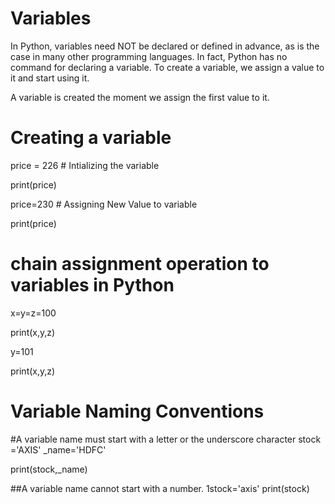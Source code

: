 # Variables
In Python, variables need NOT be declared or defined in advance, as is the case in many other programming languages. In fact, Python has no command for declaring a variable. To create a variable, we assign a value to it and start using it.

A variable is created the moment we assign the first value to it.

# Creating a variable
price = 226      # Intializing the variable

print(price)

price=230          # Assigning New Value to variable

print(price)

# chain assignment operation to variables in Python
x=y=z=100

print(x,y,z)

y=101

print(x,y,z)


# Variable Naming Conventions
#A variable name must start with a letter or the underscore character
stock ='AXIS'
_name='HDFC'

print(stock,_name)

##A variable name cannot start with a number.
1stock='axis'
print(stock)
